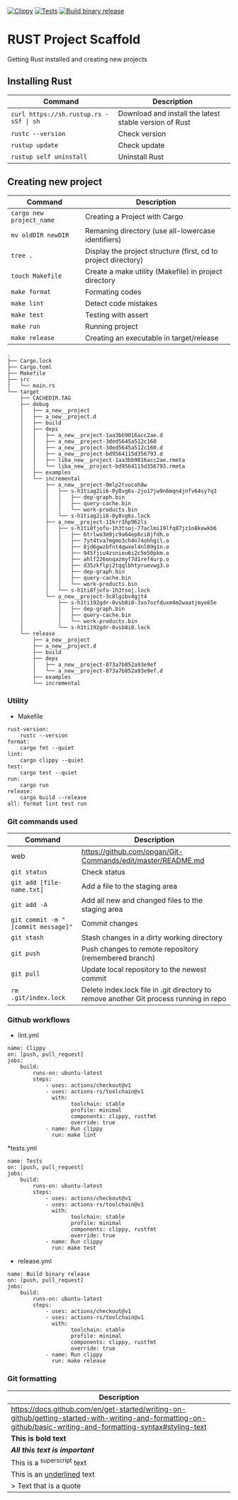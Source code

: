 [![Clippy](https://github.com/opgan/rust-practice/actions/workflows/lint.yml/badge.svg)](https://github.com/opgan/rust-practice/actions/workflows/lint.yml)
[![Tests](https://github.com/opgan/rust-practice/actions/workflows/main.yml/badge.svg)](https://github.com/opgan/rust-practice/actions/workflows/main.yml)
[![Build binary release](https://github.com/opgan/rust-practice/actions/workflows/release.yml/badge.svg)](https://github.com/opgan/rust-practice/actions/workflows/release.yml)

# RUST Project Scaffold
Getting Rust installed and creating new projects

##  Installing Rust
| Command | Description |
| ------- | ----------- |
| ``` curl https://sh.rustup.rs -sSf \| sh ``` | Download and install the latest stable version of Rust |
| ``` rustc --version ```| Check version |
| ``` rustup update ``` | Check update |
| ``` rustup self uninstall ```  | Uninstall Rust |

## Creating new project
| Command | Description |
| ------- | ----------- |
| ``` cargo new project_name ``` | Creating a Project with Cargo  |
| ``` mv oldDIR newDIR ```  | Remaning directory (use all-lowercase identifiers) |
| ``` tree . ```| Display the project structure (first, cd to project directory) |
| ``` touch Makefile ``` | Create a make utility (Makefile) in project directory|
| ``` make format ```  | Formating codes |
| ``` make lint ```  |  Detect code mistakes |
| ``` make test ```  | Testing with assert |
| ``` make run ```  | Running project |
| ``` make release ```  | Creating an executable in target/release |

```
.
├── Cargo.lock
├── Cargo.toml
├── Makefile
├── src
│   └── main.rs
└── target
    ├── CACHEDIR.TAG
    ├── debug
    │   ├── a_new__project
    │   ├── a_new__project.d
    │   ├── build
    │   ├── deps
    │   │   ├── a_new__project-1aa3bb9016acc2ae.d
    │   │   ├── a_new__project-3ded5645a512c160
    │   │   ├── a_new__project-3ded5645a512c160.d
    │   │   ├── a_new__project-bd9564115d356793.d
    │   │   ├── liba_new__project-1aa3bb9016acc2ae.rmeta
    │   │   └── liba_new__project-bd9564115d356793.rmeta
    │   ├── examples
    │   └── incremental
    │       ├── a_new__project-0mlp2tvocoh8w
    │       │   ├── s-h1tiag2ii6-0y8vg6s-2jo17jw9n6mqn4jnfv64sy7q3
    │       │   │   ├── dep-graph.bin
    │       │   │   ├── query-cache.bin
    │       │   │   └── work-products.bin
    │       │   └── s-h1tiag2ii6-0y8vg6s.lock
    │       ├── a_new__project-11krr1hp962ls
    │       │   ├── s-h1ti8fjofu-1h3tsoj-77aclmi19lfq87jz1n8kewkb6
    │       │   │   ├── 6trlwa3m9jc9a64ep6ci8jfdh.o
    │       │   │   ├── 7yt4tva7mgmo3ch4n74ohhgil.o
    │       │   │   ├── 8jd6gwzbfnt4qwxel4nl09g1n.o
    │       │   │   ├── 945fjiu4zsnieu6i2c5e50pkm.o
    │       │   │   ├── ahlf226onqazmyf7d1ref4urp.o
    │       │   │   ├── d35zkflpj2tqqlbhtyruevwg3.o
    │       │   │   ├── dep-graph.bin
    │       │   │   ├── query-cache.bin
    │       │   │   └── work-products.bin
    │       │   └── s-h1ti8fjofu-1h3tsoj.lock
    │       └── a_new__project-3c8lgibv4gjt4
    │           ├── s-h1ti192gdr-0vsb8i0-3xo7ozfduxm4m2waatjmye65e
    │           │   ├── dep-graph.bin
    │           │   ├── query-cache.bin
    │           │   └── work-products.bin
    │           └── s-h1ti192gdr-0vsb8i0.lock
    └── release
        ├── a_new__project
        ├── a_new__project.d
        ├── build
        ├── deps
        │   ├── a_new__project-873a7b852a93e9ef
        │   └── a_new__project-873a7b852a93e9ef.d
        ├── examples
        └── incremental
```

### Utility
* Makefile
```
rust-version:
	rustc --version
format:
	cargo fmt --quiet
lint:
	cargo clippy --quiet
test:
	cargo test --quiet
run:
	cargo run
release:
	cargo build --release
all: format lint test run
```

### Git commands used
| Command | Description |
| ------- | ----------- |
| web | https://github.com/opgan/Git-Commands/edit/master/README.md |
| `git status` | Check status |
| `git add [file-name.txt]` | Add a file to the staging area |
| `git add -A` | Add all new and changed files to the staging area |
| `git commit -m "[commit message]"` | Commit changes |
| `git stash` | Stash changes in a dirty working directory |
| `git push` | Push changes to remote repository (remembered branch) |
| `git pull` | Update local repository to the newest commit |
| `rm .git/index.lock` | Delete index.lock file in .git directory to remove another Git process running in repo |

### Github workflows
* lint.yml
```
name: Clippy
on: [push, pull_request]
jobs: 
    build:
        runs-on: ubuntu-latest
        steps:
            - uses: actions/checkout@v1
            - uses: actions-rs/toolchain@v1
              with:
                    toolchain: stable
                    profile: minimal
                    components: clippy, rustfmt
                    override: true
            - name: Run clippy
              run: make lint
```
*tests.yml
```
name: Tests
on: [push, pull_request]
jobs: 
    build:
        runs-on: ubuntu-latest
        steps:
            - uses: actions/checkout@v1
            - uses: actions-rs/toolchain@v1
              with:
                    toolchain: stable
                    profile: minimal
                    components: clippy, rustfmt
                    override: true
            - name: Run clippy
              run: make test
```

* release.yml
```
name: Build binary release
on: [push, pull_request]
jobs: 
    build:
        runs-on: ubuntu-latest
        steps:
            - uses: actions/checkout@v1
            - uses: actions-rs/toolchain@v1
              with:
                    toolchain: stable
                    profile: minimal
                    components: clippy, rustfmt
                    override: true
            - name: Run clippy
              run: make release
```

### Git formatting
| Description |
| ----------- |
| https://docs.github.com/en/get-started/writing-on-github/getting-started-with-writing-and-formatting-on-github/basic-writing-and-formatting-syntax#styling-text |
| **This is bold text** |
| ***All this text is important*** |
| This is a <sup>superscript</sup> text |
| This is an <ins>underlined</ins> text |
| > Text that is a quote |

